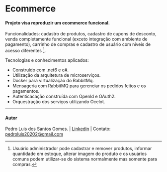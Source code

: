 # Ecommerce
#### Projeto visa reproduzir um ecommerce funcional.

Funcionalidades: cadastro de produtos, cadastro de cupons de desconto,
venda completamente funcional (exceto integração com ambiente de pagamento), carrinho de compras e cadastro de usuário com níveis de acesso diferentes [^1].

Tecnologias e conhecimentos aplicados:
- Construído com .net6 e c#.
- Utilização da arquitetura de microserviços.
- Docker para virtualização do RabbitMq.
- Mensageria com RabbitMQ para gerenciar os pedidos feitos e os pagamentos.
- Autenticacação construída com OpenId e OAuth2.
- Orquestração dos serviços utilizando Ocelot.

----

#### Autor

Pedro Luis dos Santos Gomes. | [Linkedin](https://www.linkedin.com/in/pedrogomesdev/) | Contato: pedroluis20202@gmail.com


[^1]: Usuário administrador pode cadastrar e remover produtos, informar quantidade em estoque, alterar imagem do produto 
e os usuários comuns podem utilizar-se do sistema normalmente mas somente para compras.
